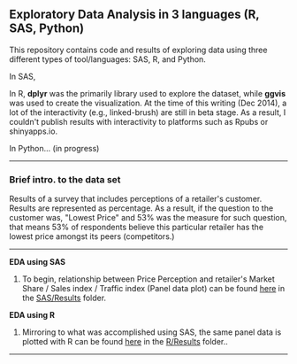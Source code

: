
Exploratory Data Analysis in 3 languages (R, SAS, Python)
--
This repository contains code and results of exploring data using three different types of tool/languages: SAS, R, and Python.

In SAS, 

In R, **dplyr** was the primarily library used to explore the dataset, while **ggvis** was used to create the visualization.  At the time of this writing (Dec 2014), a lot of the interactivity (e.g., linked-brush) are still in beta stage.  As a result, I couldn't publish results with interactivity to platforms such as Rpubs or shinyapps.io.

In Python... (in progress)

------
### Brief intro. to the data set
Results of a survey that includes perceptions of a retailer's customer.  Results are represented as percentage.  As a result, if the question to the customer was, "Lowest Price" and 53% was the measure for such question, that means 53% of respondents believe this particular retailer has the lowest price amongst its peers (competitors.)


----------
**EDA using SAS**

 1. To begin, relationship between Price Perception and
    retailer's Market Share / Sales index / Traffic index (Panel data plot) can be found [here](SAS/Results/Panel_plot__SAS.png) in the [SAS/Results](SAS/intro.md) folder.


**EDA using R**

 1. Mirroring to what was accomplished using SAS, the same panel data is plotted with R can be found [here](R/Results/Panel_plot__R.png) in the [R/Results](R/intro.md) folder..

------
